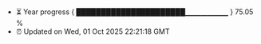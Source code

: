 - ⏳ Year progress { ██████████████████████▁▁▁▁▁▁▁▁ } 75.05 %
- ⏰ Updated on Wed, 01 Oct 2025 22:21:18 GMT

